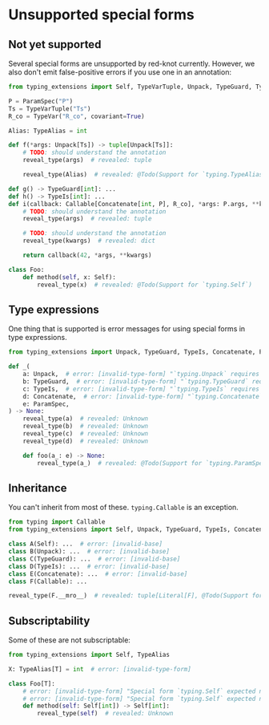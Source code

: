 # Unsupported special forms

## Not yet supported

Several special forms are unsupported by red-knot currently. However, we also don't emit
false-positive errors if you use one in an annotation:

```py
from typing_extensions import Self, TypeVarTuple, Unpack, TypeGuard, TypeIs, Concatenate, ParamSpec, TypeAlias, Callable, TypeVar

P = ParamSpec("P")
Ts = TypeVarTuple("Ts")
R_co = TypeVar("R_co", covariant=True)

Alias: TypeAlias = int

def f(*args: Unpack[Ts]) -> tuple[Unpack[Ts]]:
    # TODO: should understand the annotation
    reveal_type(args)  # revealed: tuple

    reveal_type(Alias)  # revealed: @Todo(Support for `typing.TypeAlias`)

def g() -> TypeGuard[int]: ...
def h() -> TypeIs[int]: ...
def i(callback: Callable[Concatenate[int, P], R_co], *args: P.args, **kwargs: P.kwargs) -> R_co:
    # TODO: should understand the annotation
    reveal_type(args)  # revealed: tuple

    # TODO: should understand the annotation
    reveal_type(kwargs)  # revealed: dict

    return callback(42, *args, **kwargs)

class Foo:
    def method(self, x: Self):
        reveal_type(x)  # revealed: @Todo(Support for `typing.Self`)
```

## Type expressions

One thing that is supported is error messages for using special forms in type expressions.

```py
from typing_extensions import Unpack, TypeGuard, TypeIs, Concatenate, ParamSpec

def _(
    a: Unpack,  # error: [invalid-type-form] "`typing.Unpack` requires exactly one argument when used in a type expression"
    b: TypeGuard,  # error: [invalid-type-form] "`typing.TypeGuard` requires exactly one argument when used in a type expression"
    c: TypeIs,  # error: [invalid-type-form] "`typing.TypeIs` requires exactly one argument when used in a type expression"
    d: Concatenate,  # error: [invalid-type-form] "`typing.Concatenate` requires at least two arguments when used in a type expression"
    e: ParamSpec,
) -> None:
    reveal_type(a)  # revealed: Unknown
    reveal_type(b)  # revealed: Unknown
    reveal_type(c)  # revealed: Unknown
    reveal_type(d)  # revealed: Unknown

    def foo(a_: e) -> None:
        reveal_type(a_)  # revealed: @Todo(Support for `typing.ParamSpec`)
```

## Inheritance

You can't inherit from most of these. `typing.Callable` is an exception.

```py
from typing import Callable
from typing_extensions import Self, Unpack, TypeGuard, TypeIs, Concatenate

class A(Self): ...  # error: [invalid-base]
class B(Unpack): ...  # error: [invalid-base]
class C(TypeGuard): ...  # error: [invalid-base]
class D(TypeIs): ...  # error: [invalid-base]
class E(Concatenate): ...  # error: [invalid-base]
class F(Callable): ...

reveal_type(F.__mro__)  # revealed: tuple[Literal[F], @Todo(Support for Callable as a base class), Literal[object]]
```

## Subscriptability

Some of these are not subscriptable:

```py
from typing_extensions import Self, TypeAlias

X: TypeAlias[T] = int  # error: [invalid-type-form]

class Foo[T]:
    # error: [invalid-type-form] "Special form `typing.Self` expected no type parameter"
    # error: [invalid-type-form] "Special form `typing.Self` expected no type parameter"
    def method(self: Self[int]) -> Self[int]:
        reveal_type(self)  # revealed: Unknown
```
